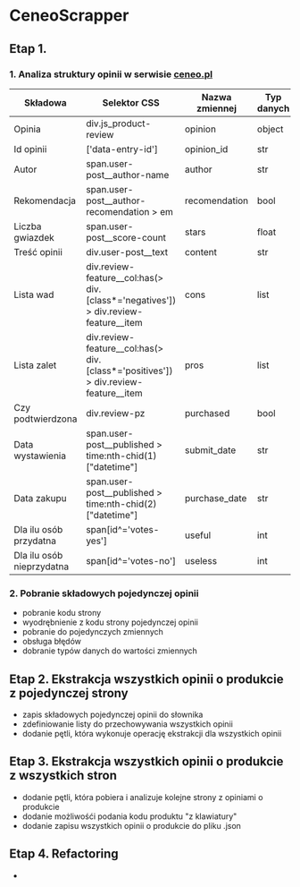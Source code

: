 # CeneoScrapper

## Etap 1.
### 1. Analiza struktury opinii w serwisie [ceneo.pl](https://www.ceneo.pl)

|Składowa|Selektor CSS|Nazwa zmiennej|Typ danych|
|--------|------------|--------------|----------|
|Opinia|div.js_product-review|opinion|object|
|Id opinii|['data-entry-id']|opinion_id|str|
|Autor|span.user-post__author-name|author|str|
|Rekomendacja|span.user-post__author-recomendation > em|recomendation|bool|
|Liczba gwiazdek|span.user-post__score-count|stars|float|
|Treść opinii|div.user-post__text|content|str|
|Lista wad|div.review-feature__col:has(> div.[class*='negatives']) > div.review-feature__item|cons|list|
|Lista zalet|div.review-feature__col:has(> div.[class*='positives']) > div.review-feature__item|pros|list|
|Czy podtwierdzona|div.review-pz|purchased|bool|
|Data wystawienia|span.user-post__published > time:nth-chid(1)["datetime"]|submit_date|str|
|Data zakupu|span.user-post__published > time:nth-chid(2)["datetime"]|purchase_date|str|
|Dla ilu osób przydatna|span[id^='votes-yes']|useful|int|
|Dla ilu osób nieprzydatna|span[id^='votes-no']|useless|int|

### 2. Pobranie składowych pojedynczej opinii
- pobranie kodu strony
- wyodrębnienie z kodu strony pojedynczej opinii
- pobranie do pojedynczych zmiennych
- obsługa błędów
- dobranie typów danych do wartości zmiennych

## Etap 2. Ekstrakcja wszystkich opinii  o produkcie z pojedynczej strony
- zapis składowych pojedynczej opinii do słownika
- zdefiniowanie listy do przechowywania wszystkich opinii 
- dodanie pętli, która wykonuje operację ekstrakcji dla wszystkich opinii
## Etap 3. Ekstrakcja wszystkich opinii  o produkcie z wszystkich stron
- dodanie pętli, która pobiera i analizuje kolejne strony z opiniami o produkcie
- dodanie możliwośći podania kodu produktu "z klawiatury"
- dodanie zapisu wszystkich opinii o produkcie do pliku .json
## Etap 4. Refactoring
- 